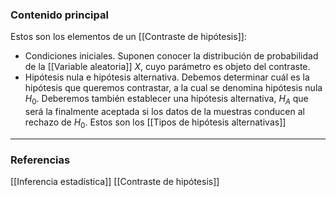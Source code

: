 ### Contenido principal

Estos son los elementos de un [[Contraste de hipótesis]]:
- Condiciones iniciales. Suponen conocer la distribución de probabilidad de la [[Variable aleatoria]] $X$, cuyo parámetro es objeto del contraste.
- Hipótesis nula e hipótesis alternativa. Debemos determinar cuál es la hipótesis que queremos contrastar, a la cual se denomina hipótesis nula $H_0$. Deberemos también establecer una hipótesis alternativa, $H_A$ que será la finalmente aceptada si los datos de la muestras conducen al rechazo de $H_0$. Estos son los [[Tipos de hipótesis alternativas]]


--- 
### Referencias

[[Inferencia estadística]]
[[Contraste de hipótesis]]